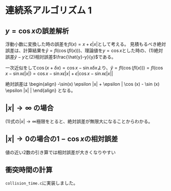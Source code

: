 # 連続系アルゴリズム 1

## $y = \cos x$の誤差解析

浮動小数に変換した時の誤差を$fl(x) = x + \epsilon |x|$として考える。
見積もるべき絶対誤差は、計算結果を$\hat{y} = fl( \cos(fl(x)))$、理論値を$y=\cos x$とした時の、(1)絶対誤差$\hat{y} - y$と(2)相対誤差$\frac{\hat{y}-y}{y}$である。

一次近似をして$\cos(x+\delta x) = \cos x - \sin x \delta x$より、$\hat{y} = fl(\cos (fl(x))) = fl(\cos x - \sin x \epsilon |x|) = \cos x - \sin x \epsilon |x| + \epsilon | \cos x - \sin x \epsilon |x| |$

絶対誤差は
\begin{align}
-\sin(x) \epsilon |x| + \epsilon | \cos (x) - \sin (x) \epsilon |x| |
\end{align}
となる。

## $|x| \to \infty$ の場合
(1)式の$|x| \to \infty$極限をとると、絶対誤差が無限大になることからわかる。


## $|x| \to 0$の場合の$1-\cos x$の相対誤差
値の近い2数の引き算では相対誤差が大きくなりやすい


## 衝突時間の計算
`collision_time.c`に実装しました。
